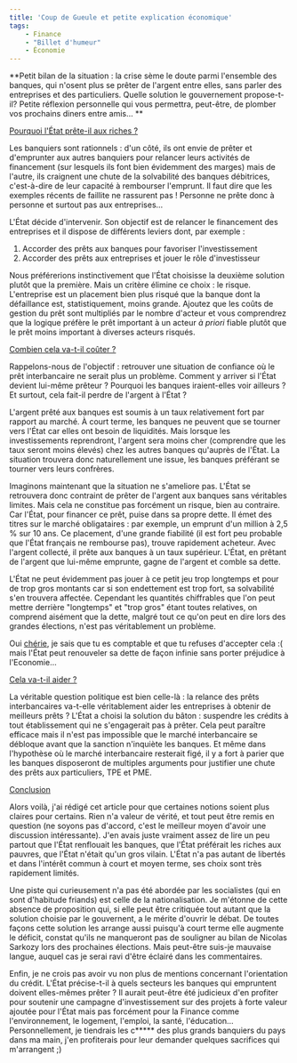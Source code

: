 ```yaml
---
title: 'Coup de Gueule et petite explication économique'
tags:
    - Finance
    - "Billet d'humeur"
    - Économie
---
```


**Petit bilan de la situation : la crise sème le doute parmi l'ensemble des
banques, qui n'osent plus se prêter de l'argent entre elles, sans parler des
entreprises et des particuliers. Quelle solution le gouvernement propose-t-il?
Petite réflexion personnelle qui vous permettra, peut-être, de plomber vos
prochains diners entre amis… **

<span style="text-decoration: underline">Pourquoi l'État prête-il aux riches
?</span>

Les banquiers sont rationnels : d'un côté, ils ont envie de prêter et
d'emprunter aux autres banquiers pour relancer leurs activités de financement
(sur lesquels ils font bien évidemment des marges) mais de l'autre, ils
craignent une chute de la solvabilité des banques débitrices, c'est-à-dire de
leur capacité à rembourser l'emprunt. Il faut dire que les exemples récents de
faillite ne rassurent pas ! Personne ne prête donc à personne et surtout pas aux
entreprises…

L'État décide d'intervenir. Son objectif est de relancer le financement des
entreprises et il dispose de différents leviers dont, par exemple :

1.  Accorder des prêts aux banques pour favoriser l'investissement
2.  Accorder des prêts aux entreprises et jouer le rôle d'investisseur

Nous préférerions instinctivement que l'État choisisse la deuxième solution
plutôt que la première. Mais un critère élimine ce choix : le risque.
L'entreprise est un placement bien plus risqué que la banque dont la défaillance
est, statistiquement, moins grande. Ajoutez que les coûts de gestion du prêt
sont multipliés par le nombre d'acteur et vous comprendrez que la logique
préfère le prêt important à un acteur _à priori_ fiable plutôt que le prêt moins
important à diverses acteurs risqués.

<span style="text-decoration: underline">Combien cela va-t-il coûter ?</span>

Rappelons-nous de l'objectif : retrouver une situation de confiance où le prêt
interbancaire ne serait plus un problème. Comment y arriver si l'État devient
lui-même prêteur ? Pourquoi les banques iraient-elles voir ailleurs ? Et
surtout, cela fait-il perdre de l'argent à l'État ?

L'argent prêté aux banques est soumis à un taux relativement fort par rapport au
marché. À court terme, les banques ne peuvent que se tourner vers l'État car
elles ont besoin de liquidités. Mais lorsque les investissements reprendront,
l'argent sera moins cher (comprendre que les taux seront moins élevés) chez les
autres banques qu'auprès de l'État. La situation trouvera donc naturellement une
issue, les banques préférant se tourner vers leurs confrères.

Imaginons maintenant que la situation ne s'ameliore pas. L'État se retrouvera
donc contraint de prêter de l'argent aux banques sans véritables limites. Mais
cela ne constitue pas forcément un risque, bien au contraire. Car l'État, pour
financer ce prêt, puise dans sa propre dette. Il émet des titres sur le marché
obligataires : par exemple, un emprunt d'un million à 2,5 % sur 10 ans. Ce
placement, d'une grande fiabilité (il est fort peu probable que l'État français
ne rembourse pas), trouve rapidement acheteur. Avec l'argent collecté, il prête
aux banques à un taux supérieur. L'État, en prêtant de l'argent que lui-même
emprunte, gagne de l'argent et comble sa dette.

L'État ne peut évidemment pas jouer à ce petit jeu trop longtemps et pour de
trop gros montants car si son endettement est trop fort, sa solvabilité s'en
trouvera affectée. Cependant les quantités chiffrables que l'on peut mettre
derrière "longtemps" et "trop gros" étant toutes relatives, on comprend aisément
que la dette, malgré tout ce qu'on peut en dire lors des grandes élections,
n'est pas véritablement un problème.

Oui [chérie](http://www.lacuisinedelibellule.fr/), je sais que tu es comptable
et que tu refuses d'accepter cela :( mais l'État peut renouveler sa dette de
façon infinie sans porter préjudice à l'Economie…

<span style="text-decoration: underline">Cela va-t-il aider ?</span>

La véritable question politique est bien celle-là : la relance des prêts
interbancaires va-t-elle véritablement aider les entreprises à obtenir de
meilleurs prêts ? L'État a choisi la solution du bâton : suspendre les crédits à
tout établissement qui ne s'engagerait pas à prêter. Cela peut paraître efficace
mais il n'est pas impossible que le marché interbancaire se débloque avant que
la sanction n'inquiète les banques. Et même dans l'hypothèse où le marché
interbancaire resterait figé, il y a fort à parier que les banques disposeront
de multiples arguments pour justifier une chute des prêts aux particuliers, TPE
et PME.

<span style="text-decoration: underline">Conclusion</span>

Alors voilà, j'ai rédigé cet article pour que certaines notions soient plus
claires pour certains. Rien n'a valeur de vérité, et tout peut être remis en
question (ne soyons pas d'accord, c'est le meilleur moyen d'avoir une discussion
intéressante). J'en avais juste vraiment assez de lire un peu partout que l'État
renflouait les banques, que l'État préférait les riches aux pauvres, que l'État
n'était qu'un gros vilain. L'État n'a pas autant de libertés et dans l'intérêt
commun à court et moyen terme, ses choix sont très rapidement limités.

Une piste qui curieusement n'a pas été abordée par les socialistes (qui en sont
d'habitude friands) est celle de la nationalisation. Je m'étonne de cette
absence de proposition qui, si elle peut être critiquée tout autant que la
solution choisie par le gouvernent, a le mérite d'ouvrir le débat. De toutes
façons cette solution les arrange aussi puisqu'à court terme elle augmente le
déficit, constat qu'ils ne manqueront pas de souligner au bilan de Nicolas
Sarkozy lors des prochaines élections. Mais peut-être suis-je mauvaise langue,
auquel cas je serai ravi d'être éclairé dans les commentaires.

Enfin, je ne crois pas avoir vu non plus de mentions concernant l'orientation du
crédit. L'État précise-t-il à quels secteurs les banques qui empruntent doivent
elles-mêmes prêter ? Il aurait peut-être été judicieux d'en profiter pour
soutenir une campagne d'investissement sur des projets à forte valeur ajoutée
pour l'État mais pas forcément pour la Finance comme l'environnement, le
logement, l'emploi, la santé, l'éducation… Personnellement, je tiendrais les
c**\*** des plus grands banquiers du pays dans ma main, j'en profiterais pour
leur demander quelques sacrifices qui m'arrangent ;)
